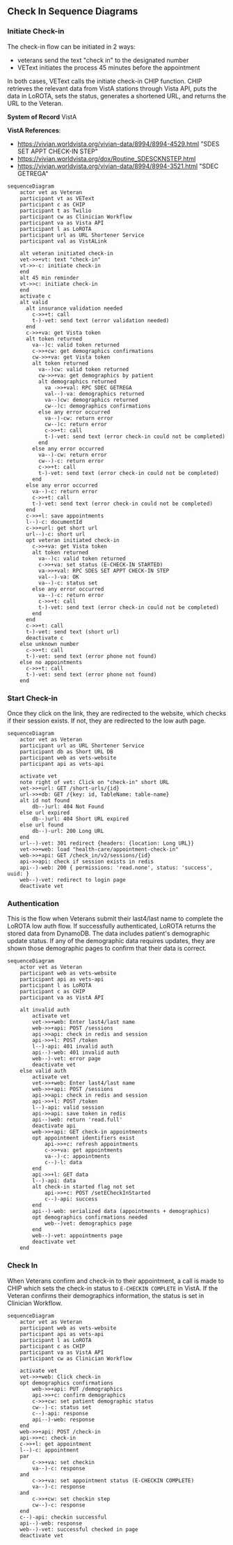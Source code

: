 ## Check In Sequence Diagrams

### Initiate Check-in
The check-in flow can be initiated in 2 ways: 
* veterans send the text "check in" to the designated number
* VEText initiates the process 45 minutes before the appointment

In both cases, VEText calls the initiate check-in CHIP function. CHIP retrieves the relevant data from VistA stations through Vista API, puts the data in LoROTA, sets the status, generates a shortened URL, and returns the URL to the Veteran.

**System of Record** VistA

**VistA References**:
- https://vivian.worldvista.org/vivian-data/8994/8994-4529.html "SDES SET APPT CHECK-IN STEP"
- https://vivian.worldvista.org/dox/Routine_SDESCKNSTEP.html 
- https://vivian.worldvista.org/vivian-data/8994/8994-3521.html "SDEC GETREGA"


```mermaid
sequenceDiagram
    actor vet as Veteran
    participant vt as VEText
    participant c as CHIP
    participant t as Twilio
    participant cw as Clinician Workflow
    participant va as Vista API
    participant l as LoROTA
    participant url as URL Shortener Service
    participant val as VistALink

    alt veteran initiated check-in
    vet->>+vt: text "check-in"
    vt->>-c: initiate check-in
    end
    alt 45 min reminder
    vt->>c: initiate check-in
    end
    activate c
    alt valid
      alt insurance validation needed
        c->>+t: call
        t-)-vet: send text (error validation needed)
      end
      c->>+va: get Vista token
      alt token returned
        va--)c: valid token returned
        c->>+cw: get demographics confirmations
        cw->>+va: get Vista token
        alt token returned
          va--)cw: valid token returned
          cw->>+va: get demographics by patient
          alt demographics returned
            va ->>+val: RPC SDEC GETREGA
            val--)-va: demographics returned
            va--)cw: demographics returned
            cw--)c: demographics confirmations
          else any error occurred
            va--)-cw: return error
            cw--)c: return error
            c->>+t: call
            t-)-vet: send text (error check-in could not be completed)
          end
        else any error occurred
          va--)-cw: return error
          cw--)-c: return error
          c->>+t: call
          t-)-vet: send text (error check-in could not be completed)
        end
      else any error occurred
        va--)-c: return error
        c->>+t: call
        t-)-vet: send text (error check-in could not be completed)
      end
      c->>+l: save appointments
      l--)-c: documentId
      c->>+url: get short url
      url--)-c: short url
      opt veteran initiated check-in
        c->>+va: get Vista token
        alt token returned
          va--)c: valid token returned
          c->>+va: set status (E-CHECK-IN STARTED)
          va->>+val: RPC SDES SET APPT CHECK-IN STEP
          val--)-va: OK
          va--)-c: status set
        else any error occurred
          va--)-c: return error
          c->>+t: call
          t-)-vet: send text (error check-in could not be completed)
        end
      end
      c->>+t: call
      t-)-vet: send text (short url)
      deactivate c
    else unknown number
      c->>+t: call
      t-)-vet: send text (error phone not found)
    else no appointments
      c->>+t: call
      t-)-vet: send text (error phone not found)
    end
```

### Start Check-in
Once they click on the link, they are redirected to the website, which checks if their session exists. If not, they are redirected to the low auth page.

```mermaid
sequenceDiagram
    actor vet as Veteran
    participant url as URL Shortener Service
    participant db as Short URL DB
    participant web as vets-website
    participant api as vets-api

    activate vet
    note right of vet: Click on "check-in" short URL
    vet->>+url: GET /short-urls/{id}
    url->>+db: GET /{key: id, TableName: table-name}
    alt id not found 
        db--)url: 404 Not Found
    else url expired
        db--)url: 404 Short URL expired
    else url found
        db--)-url: 200 Long URL
    end
    url--)-vet: 301 redirect {headers: {location: Long URL}}
    vet->>+web: load "health-care/appointment-check-in"
    web->>+api: GET /check_in/v2/sessions/{id}
    api->>api: check if session exists in redis
    api--)-web: 200 { permissions: 'read.none', status: 'success', uuid: }
    web--)-vet: redirect to login page
    deactivate vet
```

### Authentication
This is the flow when Veterans submit their last4/last name to complete the LoROTA low auth flow. If successfully authenticated, LoROTA returns the stored data from DynamoDB. The data includes patient's demographic update status. If any of the demographic data requires updates, they are shown those demographic pages to confirm that their data is correct.

```mermaid
sequenceDiagram
    actor vet as Veteran
    participant web as vets-website
    participant api as vets-api
    participant l as LoROTA
    participant c as CHIP
    participant va as VistA API

    alt invalid auth
        activate vet
        vet->>+web: Enter last4/last name
        web->>+api: POST /sessions
        api->>api: check in redis and session
        api->>+l: POST /token
        l--)-api: 401 invalid auth
        api--)-web: 401 invalid auth
        web--)-vet: error page
        deactivate vet
    else valid auth
        activate vet
        vet->>+web: Enter last4/last name
        web->>+api: POST /sessions
        api->>api: check in redis and session
        api->>+l: POST /token
        l--)-api: valid session
        api->>api: save token in redis
        api--)web: return 'read.full'
        deactivate api
        web->>+api: GET check-in appointments
        opt appointment identifiers exist
            api->>+c: refresh appointments
            c->>+va: get appointments
            va--)-c: appointments
            c--)-l: data
        end
        api->>+l: GET data
        l--)-api: data
        alt check-in started flag not set
            api->>+c: POST /setECheckInStarted
            c--)-api: success
        end
        api--)-web: serialized data (appointments + demographics)
        opt demographics confirmations needed
            web--)vet: demographics page
        end
        web--)-vet: appointments page
        deactivate vet
    end
```

### Check In
When Veterans confirm and check-in to their appointment, a call is made to CHIP which sets the check-in status to `E-CHECKIN COMPLETE` in VistA. If the Veteran confirms their demographics information, the status is set in Clinician Workflow.

```mermaid
sequenceDiagram
    actor vet as Veteran
    participant web as vets-website
    participant api as vets-api
    participant l as LoROTA
    participant c as CHIP
    participant va as VistA API
    participant cw as Clinician Workflow

    activate vet
    vet->>+web: Click check-in
    opt demographics confirmations
        web->>+api: PUT /demographics
        api->>+c: confirm demographics
        c->>+cw: set patient demographic status
        cw--)-c: status set
        c--)-api: response
        api--)-web: response
    end
    web->>+api: POST /check-in
    api->>+c: check-in
    c->>+l: get appointment
    l--)-c: appointment
    par
        c->>+va: set checkin
        va--)-c: response
    and
        c->>+va: set appointment status (E-CHECKIN COMPLETE)
        va--)-c: response
    and
        c->>+cw: set checkin step
        cw--)-c: response
    end
    c--)-api: checkin successful
    api--)-web: response
    web--)-vet: successful checked in page
    deactivate vet
```
